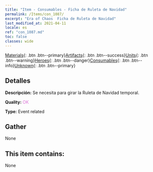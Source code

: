 ```yaml
---
title: "Item - Consumables - Ficha de Ruleta de Navidad"
permalink: /Items/con_1087/
excerpt: "Era of Chaos  Ficha de Ruleta de Navidad"
last_modified_at: 2021-04-11
locale: es
ref: "con_1087.md"
toc: false
classes: wide
---
```

 [Materials](/es/Items/){: .btn .btn--primary}[Artifacts](/es/Items/Artifacts/){: .btn .btn--success}[Units](/es/Items/Units/){: .btn .btn--warning}[Heroes](/es/Items/Heroes/){: .btn .btn--danger}[Consumables](/es/Items/Consumables/){: .btn .btn--info}[Unknown](/es/Items/Unknown/){: .btn .btn--primary}

## Detalles
 **Descripción:** Se necesita para girar la Ruleta de Navidad temporal.

 **Quality:** <span style="color: #DA70D6">OK</span>

 **Type:** Event related

## Gather

  None

## This item contains:

  None

